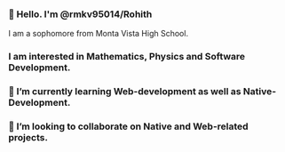 ### 👋 Hello. I'm @rmkv95014/Rohith 
I am a sophomore from Monta Vista High School.
### I am interested in Mathematics, Physics and Software Development.
### 🌱 I’m currently learning Web-development as well as Native-Development.
### 👯 I’m looking to collaborate on Native and Web-related projects.
<!--
**rmkv95014/rmkv95014** is a ✨ _special_ ✨ repository because its `README.md` (this file) appears on your GitHub profile.

Here are some ideas to get you started:

- 🔭 I’m currently working on ...
- 🌱 I’m currently learning Web-development, Web-scraping and AI
- 👯 I’m looking to collaborate on AI and Web-related projects.
- 🤔 I’m looking for help with ...
- 💬 Ask me about ...
- 📫 How to reach me: rohith.krithivasan@gmail.com
- 😄 Pronouns: he/him
- ⚡ Fun fact: ...
-->

